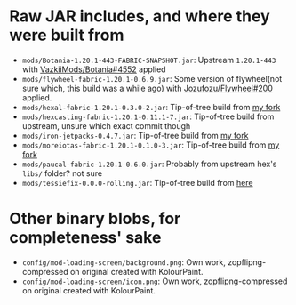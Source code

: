 # Raw JAR includes, and where they were built from
- `mods/Botania-1.20.1-443-FABRIC-SNAPSHOT.jar`: Upstream `1.20.1-443` with [VazkiiMods/Botania#4552](https://github.com/VazkiiMods/Botania/pull/4552) applied
- `mods/flywheel-fabric-1.20.1-0.6.9.jar`: Some version of flywheel(not sure which, this build was a while ago) with [Jozufozu/Flywheel#200](https://github.com/Jozufozu/Flywheel/pull/200) applied.
- `mods/hexal-fabric-1.20.1-0.3.0-2.jar`: Tip-of-tree build from [my fork](https://github.com/TeawieTheMods/Hexal)
- `mods/hexcasting-fabric-1.20.1-0.11.1-7.jar`: Tip-of-tree build from upstream, unsure which exact commit though
- `mods/iron-jetpacks-0.4.7.jar`: Tip-of-tree build from [my fork](https://github.com/vgskye/IronJetpacks)
- `mods/moreiotas-fabric-1.20.1-0.1.0-3.jar`: Tip-of-tree build from [my fork](https://github.com/TeawieTheMods/MoreIotas)
- `mods/paucal-fabric-1.20.1-0.6.0.jar`: Probably from upstream hex's `libs/` folder? not sure
- `mods/tessiefix-0.0.0-rolling.jar`: Tip-of-tree build from [here](https://github.com/vgskye/tessiefix)

# Other binary blobs, for completeness' sake
- `config/mod-loading-screen/background.png`: Own work, zopflipng-compressed on original created with KolourPaint.
- `config/mod-loading-screen/icon.png`: Own work, zopflipng-compressed on original created with KolourPaint.